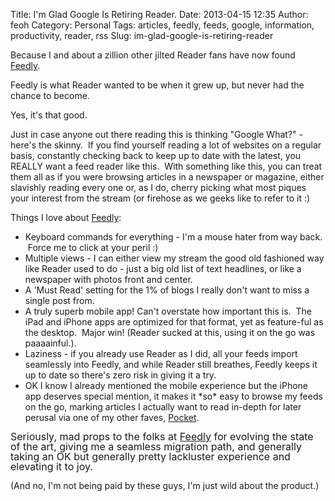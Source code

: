 Title: I'm Glad Google Is Retiring Reader.
Date: 2013-04-15 12:35
Author: feoh
Category: Personal
Tags: articles, feedly, feeds, google, information, productivity, reader, rss
Slug: im-glad-google-is-retiring-reader

Because I and about a zillion other jilted Reader fans have now found
[Feedly](http://www.feedly.com).

Feedly is what Reader wanted to be when it grew up, but never had the
chance to become.

Yes, it's that good.

<!--more-->

Just in case anyone out there reading this is thinking "Google What?" -
here's the skinny.  If you find yourself reading a lot of websites on a
regular basis, constantly checking back to keep up to date with the
latest, you REALLY want a feed reader like this.  With something like
this, you can treat them all as if you were browsing articles in a
newspaper or magazine, either slavishly reading every one or, as I do,
cherry picking what most piques your interest from the stream (or
firehose as we geeks like to refer to it :)

Things I love about [Feedly](http://www.feedly.com "Feedly"):

-   Keyboard commands for everything - I'm a mouse hater from way back.
     Force me to click at your peril :)
-   Multiple views - I can either view my stream the good old fashioned
    way like Reader used to do - just a big old list of text headlines,
    or like a newspaper with photos front and center.
-   A 'Must Read' setting for the 1% of blogs I really don't want to
    miss a single post from.
-   A truly superb mobile app! Can't overstate how important this is.
     The iPad and iPhone apps are optimized for that format, yet as
    feature-ful as the desktop.  Major win! (Reader sucked at this,
    using it on the go was paaaainful.).
-   Laziness - if you already use Reader as I did, all your feeds import
    seamlessly into Feedly, and while Reader still breathes, Feedly
    keeps it up to date so there's zero risk in giving it a try.
-   OK I know I already mentioned the mobile experience but the iPhone
    app deserves special mention, it makes it \*so\* easy to browse my
    feeds on the go, marking articles I actually want to read in-depth
    for later perusal via one of my other faves,
    [Pocket](http://www.getpocket.com "Pocket").

<span style="font-size: 16px; line-height: 16px;">Seriously, mad props
to the folks at [Feedly](http://www.feedly.com "Feedly") for evolving
the state of the art, giving me a seamless migration path, and generally
taking an OK but generally pretty lackluster experience and elevating it
to joy.</span>

(And no, I'm not being paid by these guys, I'm just wild about the
product.)
